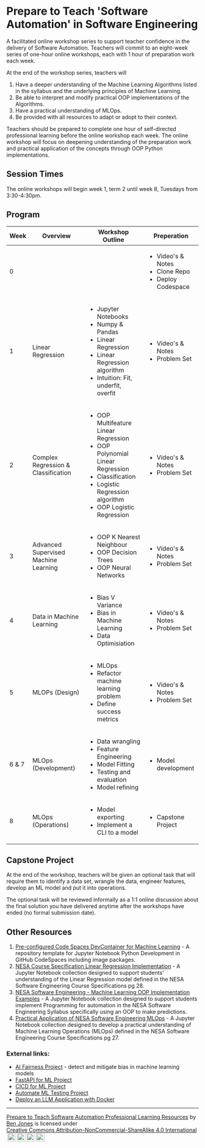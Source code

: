 # Prepare to Teach 'Software Automation' in Software Engineering

A facilitated online workshop series to support teacher confidence in the delivery of Software Automation. Teachers will commit to an eight-week series of one-hour online workshops, each with 1 hour of preparation work each week.

At the end of the workshop series, teachers will

1. Have a deeper understanding of the Machine Learning Algorithms listed in the syllabus and the underlying principles of Machine Learning.
2. Be able to interpret and modify practical OOP implementations of the Algorithms.
3. Have a practical understanding of MLOps.
4. Be provided with all resources to adapt or adopt to their context.

Teachers should be prepared to complete one hour of self-directed professional learning before the online workshop each week. The online workshop will focus on deepening understanding of the preparation work and practical application of the concepts through OOP Python implementations.

## Session Times

The online workshops will begin week 1, term 2 until week 8, Tuesdays from 3:30-4:30pm.

## Program

| Week  | Overview                             | Workshop Outline                                                                                                                                                                           | Preperation                                                                   |
| ----- | ------------------------------------ | ------------------------------------------------------------------------------------------------------------------------------------------------------------------------------------------ | ----------------------------------------------------------------------------- |
| 0     |                                      |                                                                                                                                                                                            | <ul><li>Video's & Notes</li><li>Clone Repo</li><li>Deploy Codespace</li></ul> |
| 1     | Linear Regression                    | <ul><li>Jupyter Notebooks</li><li>Numpy & Pandas</li><li>Linear Regression</li><li>Linear Regression algorithm</li><li>Intuition: Fit, underfit, overfit</li></ul>                         | <ul><li>Video's & Notes</li><li>Problem Set</li></ul>                         |
| 2     | Complex Regression & Classification  | <ul><li>OOP Multifeature Linear Regression</li><li>OOP Polynomial Linear Regression</li><li>Classification</li><li>Logistic Regression algorithm</li><li>OOP Logistic Regression</li></ul> | <ul><li>Video's & Notes</li><li>Problem Set</li></ul>                         |
| 3     | Advanced Supervised Machine Learning | <ul><li>OOP K Nearest Neighbour</li><li>OOP Decision Trees</li><li>OOP Neural Networks</li></ul>                                                                                           | <ul><li>Video's & Notes</li><li>Problem Set</li></ul>                         |
| 4     | Data in Machine Learning             | <ul><li>Bias V Variance</li><li>Bias in Machine Learning</li><li>Data Optimisiation</li></ul>                                                                                              | <ul><li>Video's & Notes</li><li>Problem Set</li></ul>                         |
| 5     | MLOPs (Design)                       | <ul><li>MLOps</li><li>Refactor machine learning problem</li><li>Define success metrics</li></ul>                                                                                           | <ul><li>Video's & Notes</li><li>Problem Set</li></ul>                         |
| 6 & 7 | MLOps (Development)                  | <ul><li>Data wrangling</li><li>Feature Engineering</li><li>Model Fitting</li><li>Testing and evaluation</li><li>Model refining</li></ul>                                                   | <ul><li>Model development</li></ul>                                           |
| 8     | MLOps (Operations)                   | <ul><li>Model exporting</li><li>Implement a CLI to a model</li></ul>                                                                                                                       | <ul><li>Capstone Project</li></ul>                                            |

## Capstone Project

At the end of the workshop, teachers will be given an optional task that will require them to identify a data set, wrangle the data, engineer features, develop an ML model and put it into operations.

The optional task will be reviewed informally as a 1:1 online discussion about the final solution you have delivered anytime after the workshops have ended (no formal submission date).

## Other Resources

1. [Pre-configured Code Spaces DevContainer for Machine Learning](https://github.com/TempeHS/TempeHS_Jupyter-Notebook_DevContainer) - A repository template for Jupyter Notebook Python Development in GitHub CodeSpaces including image packages.
2. [NESA Course Specification Linear Regression Implementation](https://github.com/TempeHS/NESA_Course_Specifications_Linear_Regression) - A Jupyter Notebook collection designed to support students' understanding of the Linear Regression model defined in the NESA Software Engineering Course Specifications pg 28.
3. [NESA Software Engineering - Machine Learning OOP Implementation Examples](https://github.com/TempeHS/Machine_Learning_OOP_Implementation_Examples) - A Jupyter Notebook collection designed to support students implement Programming for automation in the NESA Software Engineering Syllabus specifically using an OOP to make predictions.
4. [Practical Application of NESA Software Engineering MLOps](https://github.com/TempeHS/Practical-Application-of-NESA-Software-Engineering-MLOps) - A Jupyter Notebook collection designed to develop a practical understanding of Machine Learning Operations (MLOps) defined in the NESA Software Engineering Course Specifications pg 27.

### External links:

- [AI Fairness Project](https://github.com/Trusted-AI/AIF360) - detect and mitigate bias in machine learning models
- [FastAPI for ML Project](https://github.com/kingabzpro/FastAPI-for-ML)
- [CICD for ML Project](https://github.com/kingabzpro/CICD-for-Machine-Learning)
- [Automate ML Testing Project](https://github.com/kingabzpro/Automating-Machine-Learning-Testing)
- [Deploy an LLM Application with Docker](https://github.com/kingabzpro/Deploying-LLM-Applications-with-Docker)

<HR>

<p xmlns:cc="http://creativecommons.org/ns#" xmlns:dct="http://purl.org/dc/terms/"><a property="dct:title" rel="cc:attributionURL" href="https://github.com/TempeHS/Prepare-to-Teach-Software-Automation_Resources">Prepare to Teach Software Automation Professional Learning Resources</a> by <a rel="cc:attributionURL dct:creator" property="cc:attributionName" href="https://github.com/benpaddlejones">Ben Jones</a> is licensed under <a href="https://creativecommons.org/licenses/by-nc-sa/4.0/?ref=chooser-v1" target="_blank" rel="license noopener noreferrer" style="display:inline-block; ">Creative Commons Attribution-NonCommercial-ShareAlike 4.0 International<img style="height:22px!important; margin-left:3px; vertical-align:text-bottom; " src="https://mirrors.creativecommons.org/presskit/icons/cc.svg?ref=chooser-v1" alt=""><img style="height:22px!important; margin-left:3px; vertical-align:text-bottom; " src="https://mirrors.creativecommons.org/presskit/icons/by.svg?ref=chooser-v1" alt=""><img style="height:22px!important; margin-left:3px; vertical-align:text-bottom; " src="https://mirrors.creativecommons.org/presskit/icons/nc.svg?ref=chooser-v1" alt=""><img style="height:22px!important; margin-left:3px; vertical-align:text-bottom; " src="https://mirrors.creativecommons.org/presskit/icons/sa.svg?ref=chooser-v1" alt=""></a></p>
